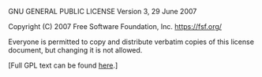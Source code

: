 GNU GENERAL PUBLIC LICENSE
Version 3, 29 June 2007

Copyright (C) 2007 Free Software Foundation, Inc. <https://fsf.org/>

Everyone is permitted to copy and distribute verbatim copies
of this license document, but changing it is not allowed.

[Full GPL text can be found [here](https://www.gnu.org/licenses/gpl-3.0.en.html).]